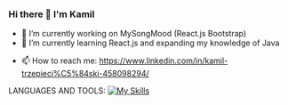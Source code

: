 ### Hi there 👋 I'm Kamil

<!--
**MechanicalBuns/MechanicalBuns** is a ✨ _special_ ✨ repository because its `README.md` (this file) appears on your GitHub profile.

Here are some ideas to get you started:
-->
- 🔭 I’m currently working on MySongMood (React.js Bootstrap)
- 🌱 I’m currently learning React.js and expanding my knowledge of Java

<!--
- 👯 I’m looking to collaborate
- 🤔 I’m looking for help with ...
- 💬 Ask me about ...
-->
- 📫 How to reach me: https://www.linkedin.com/in/kamil-trzepieci%C5%84ski-458098294/
<!--
- 😄 Pronouns: ...
- ⚡ Fun fact: ...
-->

LANGUAGES AND TOOLS:
[![My Skills](https://skillicons.dev/icons?i=cs,java,cpp,js,html,css,react,bootstrap)](https://skillicons.dev)
